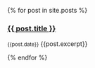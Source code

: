 {% for post in site.posts %}

### [{{ post.title }}]({{post.url}})
<small>{{post.date}}</small>
{{post.excerpt}}

{% endfor %}
